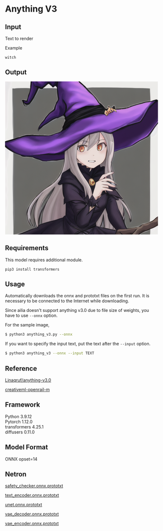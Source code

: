 # Anything V3

## Input

Text to render

Example
```
witch
```

## Output

![Output](output.png)

## Requirements
This model requires additional module.

```
pip3 install transformers
```

## Usage
Automatically downloads the onnx and prototxt files on the first run.
It is necessary to be connected to the Internet while downloading.

Since ailia doesn't support anything v3.0 due to file size of weights, you have to use `--onnx` option.

For the sample image,
```bash
$ python3 anything_v3.py --onnx
```

If you want to specify the input text, put the text after the `--input` option.  
```bash
$ python3 anything_v3 --onnx --input TEXT
```

## Reference
[Linaqruf/anything-v3.0](https://huggingface.co/Linaqruf/anything-v3.0)  

[creativeml-openrail-m](https://huggingface.co/spaces/CompVis/stable-diffusion-license)

## Framework

Python 3.9.12    
Pytorch 1.12.0    
transformers 4.25.1   
diffusers 0.11.0 

## Model Format

ONNX opset=14

## Netron

[safety_checker.onnx.prototxt](https://netron.app/?url=https://storage.googleapis.com/ailia-models/anything_v3/safety_checker.onnx.prototxt)  

[text_encoder.onnx.prototxt](https://netron.app/?url=https://storage.googleapis.com/ailia-models/anything_v3/text_encoder) 

[unet.onnx.prototxt](https://netron.app/?url=https://storage.googleapis.com/ailia-models/anything_v3/unet.onnx.prototxt)  

[vae_decoder.onnx.prototxt](https://netron.app/?url=https://storage.googleapis.com/ailia-models/anything_v3/vae_decoder.onnx.prototxt)  

[vae_encoder.onnx.prototxt](https://netron.app/?url=https://storage.googleapis.com/ailia-models/anything_v3/vae_encoder.onnx.prototxt)  
